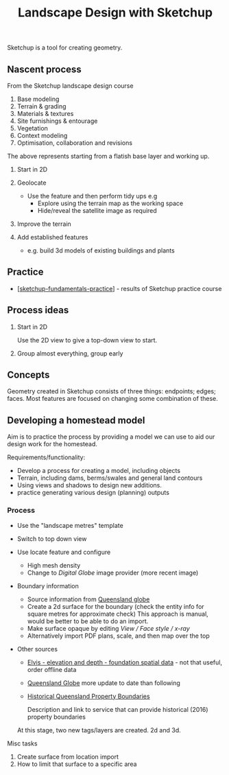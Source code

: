 ﻿---
backlinks:
- title: Using Sketchup
  url: /memex/sense/landscape-garden/using-sketchup.html
tags: sense, landscape, garden, sketchup
title: Landscape Design with Sketchup
type: note
---
Sketchup is a tool for creating geometry.

## Nascent process

From the Sketchup landscape design course

1. Base modeling 
2. Terrain & grading 
3. Materials & textures 
4. Site furnishings & entourage 
5. Vegetation 
6. Context modeling
7. Optimisation, collaboration and revisions

The above represents starting from a flatish base layer and working up.

1. Start in 2D
2. Geolocate 
    - Use the feature and then perform tidy ups e.g 
      - Explore using the terrain map as the working space 
      - Hide/reveal the satellite image as required
3. Improve the terrain 
4. Add established features 

    - e.g. build 3d models of existing buildings and plants

## Practice

- [[sketchup-fundamentals-practice]] - results of Sketchup practice course

## Process ideas

1. Start in 2D

    Use the 2D view to give a top-down view to start.

2. Group almost everything, group early

## Concepts

Geometry created in Sketchup consists of three things: endpoints; edges; faces. Most features are focused on changing some combination of these.

## Developing a homestead model

Aim is to practice the process by providing a model we can use to aid our design work for the homestead.

Requirements/functionality:

- Develop a process for creating a model, including objects
- Terrain, including dams, berms/swales and general land contours 
- Using views and shadows to design new additions.
- practice generating various design (planning) outputs

### Process

- Use the "landscape metres" template
- Switch to top down view
- Use locate feature and configure 
  - High mesh density 
  - Change to _Digital Globe_ image provider (more recent image)
- Boundary information 
  - Source information from [Queensland globe](https://qldglobe.information.qld.gov.au/)
  - Create a 2d surface for the boundary (check the entity info for square metres for approximate check)
    This approach is manual, would be better to be able to do an import.
  - Make surface opaque by editing _View / Face style / x-ray_ 
  - Alternatively import PDF plans, scale, and then map over the top
- Other sources
    - [Elvis - elevation and depth - foundation spatial data](https://elevation.fsdf.org.au/) - not that useful, order offline data 
    - [Queensland Globe](https://qldglobe.information.qld.gov.au/) more update to date than following
    - [Historical Queensland Property Boundaries](https://eatlas.org.au/content/qld-dnrm-property-boundaries)

        Description and link to service that can provide historical (2016) property boundaries

  At this stage, two new tags/layers are created. 2d and 3d.


Misc tasks

1. Create surface from location import
2. How to limit that surface to a specific area



[//begin]: # "Autogenerated link references for markdown compatibility"
[sketchup-fundamentals-practice]: sketchup-fundamentals-practice "Sketchup Fundamentals and Practice"
[//end]: # "Autogenerated link references"